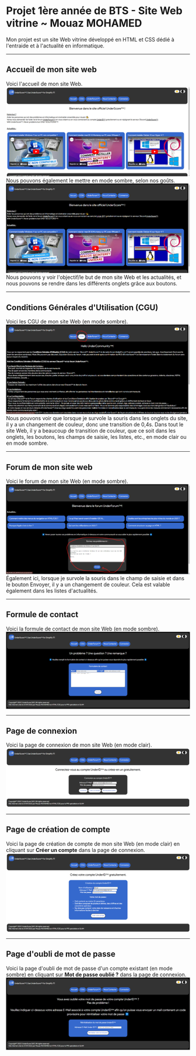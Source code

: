 # Projet 1ère année de BTS - Site Web vitrine ~ Mouaz MOHAMED
Mon projet est un site Web vitrine développé en HTML et CSS dédié à l'entraide et à l'actualité en informatique.

---

## Accueil de mon site web
Voici l'accueil de mon site Web.<br>
![screen1](Annexes/screen1.png)<br>
Nous pouvons également le mettre en mode sombre, selon nos goûts.<br>
![screen2](Annexes/screen2.png)<br>
Nous pouvons y voir l'objectif/le but de mon site Web et les actualités, et nous pouvons se rendre dans les différents onglets grâce aux boutons.

---

## Conditions Générales d'Utilisation (CGU)
Voici les CGU de mon site Web (en mode sombre).<br>
![screen3](Annexes/screen3.png)<br>
Nous pouvons voir que lorsque je survole la souris dans les onglets du site, il y a un changement de couleur, donc une transition de 0,4s. Dans tout le site Web, il y a beaucoup de transition de couleur, que ce soit dans les onglets, les boutons, les champs de saisie, les listes, etc., en mode clair ou en mode sombre.

---

## Forum de mon site web
Voici le forum de mon site Web (en mode sombre).<br>
![screen4](Annexes/screen4.png)<br>
Également ici, lorsque je survole la souris dans le champ de saisie et dans le bouton Envoyer, il y a un changement de couleur. Cela est valable également dans les listes d'actualités.

---

## Formule de contact
Voici la formule de contact de mon site Web (en mode sombre).<br>
![screen5](Annexes/screen5.png)

---

## Page de connexion
Voici la page de connexion de mon site Web (en mode clair).<br>
![screen6](Annexes/screen6.png)

---

## Page de création de compte
Voici la page de création de compte de mon site Web (en mode clair) en cliquant sur <strong>Créer un compte</strong> dans la page de connexion.<br>
![screen7](Annexes/screen7.png)

---

## Page d'oubli de mot de passe
Voici la page d'oubli de mot de passe d'un compte existant (en mode sombre) en cliquant sur <strong>Mot de passe oublié ?</strong> dans la page de connexion.<br>
![screen8](Annexes/screen8.png)